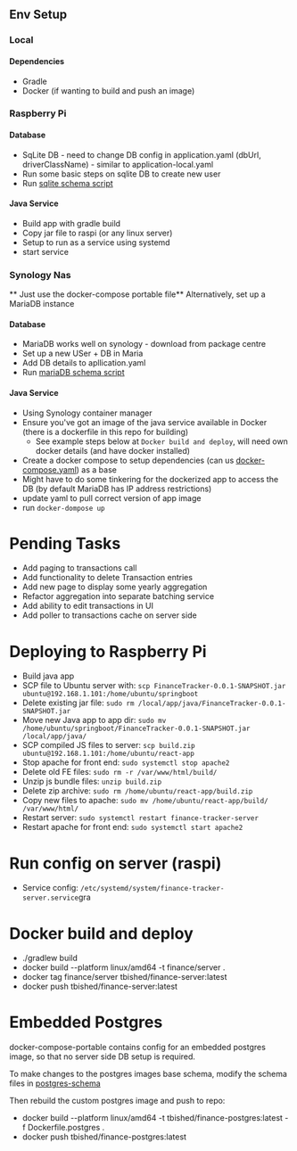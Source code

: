 


## Env Setup
### Local
#### Dependencies
- Gradle
- Docker (if wanting to build and push an image)

### Raspberry Pi
#### Database
- SqLite DB - need to change DB config in application.yaml (dbUrl, driverClassName) - similar to application-local.yaml
- Run some basic steps on sqlite DB to create new user
- Run [sqlite schema script](./src/main/resources/sqlite/tables.sql)

#### Java Service
- Build app with gradle build
- Copy jar file to raspi (or any linux server)
- Setup to run as a service using systemd
- start service

### Synology Nas
** Just use the docker-compose portable file**
Alternatively, set up a MariaDB instance
#### Database
- MariaDB works well on synology - download from package centre
- Set up a new USer + DB in Maria
- Add DB details to apllication.yaml
- Run [mariaDB schema script](./src/main/resources/maria/tables.sql)

#### Java Service
- Using Synology container manager
- Ensure you've got an image of the java service available in Docker (there is a dockerfile in this repo for building)
  - See example steps below at `Docker build and deploy`, will need own docker details (and have docker installed)
- Create a docker compose to setup dependencies (can us [docker-compose.yaml](./docker-compose-syno.yml)) as a base
- Might have to do some tinkering for the dockerized app to access the DB (by default MariaDB has IP address restrictions)
- update yaml to pull correct version of app image
- run `docker-dompose up`


# Pending Tasks
- Add paging to transactions call
- Add functionality to delete Transaction entries
- Add new page to display some yearly aggregation
- Refactor aggregation into separate batching service
- Add ability to edit transactions in UI
- Add poller to transactions cache on server side

# Deploying to Raspberry Pi
- Build java app
- SCP file to Ubuntu server with: `scp FinanceTracker-0.0.1-SNAPSHOT.jar ubuntu@192.168.1.101:/home/ubuntu/springboot`
- Delete existing jar file: `sudo rm /local/app/java/FinanceTracker-0.0.1-SNAPSHOT.jar`
- Move new Java app to app dir: `sudo mv /home/ubuntu/springboot/FinanceTracker-0.0.1-SNAPSHOT.jar /local/app/java/`
- SCP compiled JS files to server: `scp build.zip ubuntu@192.168.1.101:/home/ubuntu/react-app`
- Stop apache for front end: `sudo systemctl stop apache2`
- Delete old FE files: `sudo rm -r /var/www/html/build/`
- Unzip js bundle files: `unzip build.zip`
- Delete zip archive: `sudo rm /home/ubuntu/react-app/build.zip`
- Copy new files to apache: `sudo mv /home/ubuntu/react-app/build/ /var/www/html/`
- Restart server: `sudo systemctl restart finance-tracker-server`
- Restart apache for front end: `sudo systemctl start apache2`

# Run config on server (raspi)
- Service config: `/etc/systemd/system/finance-tracker-server.service`gra

# Docker build and deploy
- ./gradlew build
- docker build --platform linux/amd64 -t finance/server . 
- docker tag finance/server tbished/finance-server:latest
- docker push tbished/finance-server:latest

# Embedded Postgres
docker-compose-portable contains config for an embedded postgres image, so that no server side DB setup is required.

To make changes to the postgres images base schema, modify the schema files in [postgres-schema](src/main/resources/postgres/init.sql)

Then rebuild the custom postgres image and push to repo:
- docker build --platform linux/amd64 -t tbished/finance-postgres:latest -f Dockerfile.postgres .
- docker push tbished/finance-postgres:latest


  
    